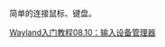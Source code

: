 简单的连接鼠标、键盘。

<a href="https://feater.top/wayland/wayland-input-device-manager" target="_blank">Wayland入门教程08.10：输入设备管理器</a>
